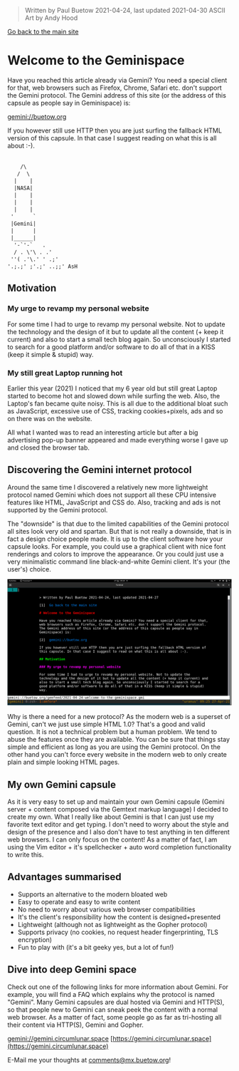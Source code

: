 > Written by Paul Buetow 2021-04-24, last updated 2021-04-30
> ASCII Art by Andy Hood

[Go back to the main site](../)

# Welcome to the Geminispace

Have you reached this article already via Gemini? You need a special client for that, web browsers such as Firefox, Chrome, Safari etc. don't support the Gemini protocol. The Gemini address of this site (or the address of this capsule as people say in Geminispace) is:

[gemini://buetow.org](gemini://buetow.org)

If you however still use HTTP then you are just surfing the fallback HTML version of this capsule. In that case I suggest reading on what this is all about :-).

```

    /\
   /  \
  |    |
  |NASA|
  |    |
  |    |
  |    |
 '      `
 |Gemini|
 |      |
 |______|
  '-`'-`   .
  / . \'\ . .'
 ''( .'\.' ' .;'
'.;.;' ;'.;' ..;;' AsH

```

## Motivation

### My urge to revamp my personal website

For some time I had to urge to revamp my personal website. Not to update the technology and the design of it but to update all the content (+ keep it current) and also to start a small tech blog again. So unconsciously I started to search for a good platform and/or software to do all of that in a KISS (keep it simple & stupid) way.

### My still great Laptop running hot

Earlier this year (2021) I noticed that my 6 year old but still great Laptop started to become hot and slowed down while surfing the web. Also, the Laptop's fan became quite noisy. This is all due to the additional bloat such as JavaScript, excessive use of CSS, tracking cookies+pixels, ads and so on there was on the website. 

All what I wanted was to read an interesting article but after a big advertising pop-up banner appeared and made everything worse I gave up and closed the browser tab.

## Discovering the Gemini internet protocol

Around the same time I discovered a relatively new more lightweight protocol named Gemini which does not support all these CPU intensive features like HTML, JavaScript and CSS do. Also, tracking and ads is not supported by the Gemini protocol.

The "downside" is that due to the limited capabilities of the Gemini protocol all sites look very old and spartan. But that is not really a downside, that is in fact a design choice people made. It is up to the client software how your capsule looks. For example, you could use a graphical client with nice font renderings and colors to improve the appearance. Or you could just use a very minimalistic command line black-and-white Gemini client. It's your (the user's) choice.

[![Screenshot Amfora Gemini terminal client surfing this site](./2021-04-24-welcome-to-the-geminispace/amfora-screenshot.png "Screenshot Amfora Gemini terminal client surfing this site")](./2021-04-24-welcome-to-the-geminispace/amfora-screenshot.png)

Why is there a need for a new protocol? As the modern web is a superset of Gemini, can't we just use simple HTML 1.0? That's a good and valid question. It is not a technical problem but a human problem. We tend to abuse the features once they are available. You can be sure that things stay simple and efficient as long as you are using the Gemini protocol. On the other hand you can't force every website in the modern web to only create plain and simple looking HTML pages.

## My own Gemini capsule

As it is very easy to set up and maintain your own Gemini capsule (Gemini server + content composed via the Gemtext markup language) I decided to create my own. What I really like about Gemini is that I can just use my favorite text editor and get typing. I don't need to worry about the style and design of the presence and I also don't have to test anything in ten different web browsers. I can only focus on the content! As a matter of fact, I am using the Vim editor + it's spellchecker + auto word completion functionality to write this. 

## Advantages summarised

* Supports an alternative to the modern bloated web
* Easy to operate and easy to write content
* No need to worry about various web browser compatibilities
* It's the client's responsibility how the content is designed+presented
* Lightweight (although not as lightweight as the Gopher protocol)
* Supports privacy (no cookies, no request header fingerprinting, TLS encryption)
* Fun to play with (it's a bit geeky yes, but a lot of fun!)

## Dive into deep Gemini space

Check out one of the following links for more information about Gemini. For example, you will find a FAQ which explains why the protocol is named "Gemini". Many Gemini capsules are dual hosted via Gemini and HTTP(S), so that people new to Gemini can sneak peek the content with a normal web browser. As a matter of fact, some people go as far as tri-hosting all their content via HTTP(S), Gemini and Gopher.

[gemini://gemini.circumlunar.space](gemini://gemini.circumlunar.space)
[https://gemini.circumlunar.space](https://gemini.circumlunar.space)

E-Mail me your thoughts at comments@mx.buetow.org!

